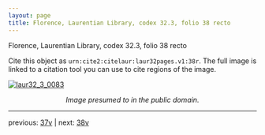 ```yaml
---
layout: page
title: Florence, Laurentian Library, codex 32.3, folio 38 recto
---
```


Florence, Laurentian Library, codex 32.3, folio 38 recto

Cite this object as `urn:cite2:citelaur:laur32pages.v1:38r`.  The full image is linked to a citation tool you can use to cite regions of the image.

[![laur32_3_0083](http://www.homermultitext.org/iipsrv?IIIF=/project/homer/pyramidal/deepzoom/citelaur/laur32imgs/v1/laur32_3_0083.tif/full/800,/0/default.jpg)](http://www.homermultitext.org/ict2/?urn=urn:cite2:citelaur:laur32imgs.v1:laur32_3_0083) 

<p style="text-align: center; font-style: italic;">Image presumed to in the public domain.</p>

---

previous: [37v](../37v/) | next: [38v](../38v/)